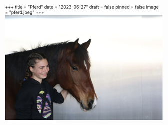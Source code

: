 +++
title = "Pferd"
date = "2023-06-27"
draft = false
pinned = false
image = "pferd.jpeg"
+++
![](pferd.jpeg)